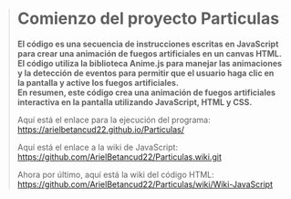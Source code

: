 > <h1>Comienzo del proyecto Particulas</h1>  
> <strong>El código es una secuencia de instrucciones escritas en JavaScript para crear una animación de fuegos artificiales en un canvas HTML.  
> El código utiliza la biblioteca Anime.js para manejar las animaciones y la detección de eventos para permitir que el usuario haga clic en la pantalla y active los fuegos artificiales. <br>  
> En resumen, este código crea una animación de fuegos artificiales interactiva en la pantalla utilizando JavaScript, HTML y CSS.</strong>
>
> Aquí está el enlace para la ejecución del programa: https://arielbetancud22.github.io/Particulas/
>
> Aquí está el enlace a la wiki de JavaScript: https://github.com/ArielBetancud22/Particulas.wiki.git
>
> Ahora por último, aquí está la wiki del código HTML: https://github.com/ArielBetancud22/Particulas/wiki/Wiki-JavaScript
